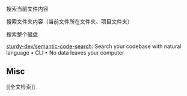 





搜索当前文件内容

搜索文件夹内容（当前文件所在文件夹、项目文件夹）

搜索整个磁盘

[sturdy-dev/semantic-code-search](https://github.com/sturdy-dev/semantic-code-search): Search your codebase with natural language • CLI • No data leaves your computer



## Misc


[[全文检索]]




